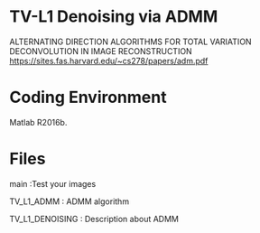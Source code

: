 # TV-L1 Denoising via ADMM
ALTERNATING DIRECTION ALGORITHMS FOR TOTAL VARIATION DECONVOLUTION IN IMAGE RECONSTRUCTION
https://sites.fas.harvard.edu/~cs278/papers/adm.pdf

# Coding Environment
Matlab R2016b.

# Files
main :Test your images

TV_L1_ADMM : ADMM algorithm

TV_L1_DENOISING : Description about ADMM
